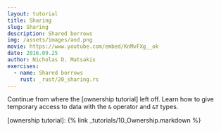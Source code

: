 ```yaml
---
layout: tutorial
title: Sharing
slug: Sharing
description: Shared borrows
img: /assets/images/and.png
movie: https://www.youtube.com/embed/KnMvFXg__ok
date: 2016.09.25
author: Nicholas D. Matsakis
exercises:
  - name: Shared borrows
    rust: _rust/20_sharing.rs
---
```


Continue from where the [ownership tutorial] left off. Learn how to
give temporary access to data with the `&` operator and `&T` types.

[ownership tutorial]: {% link _tutorials/10_Ownership.markdown %}
